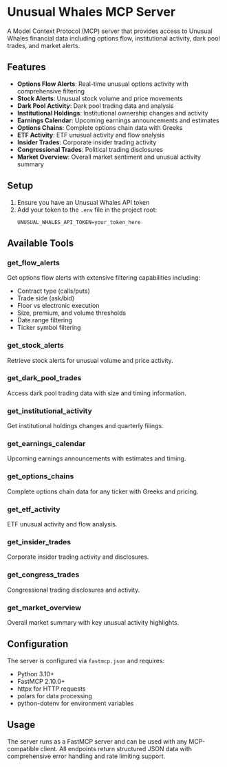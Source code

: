 # Unusual Whales MCP Server

A Model Context Protocol (MCP) server that provides access to Unusual Whales financial data including options flow, institutional activity, dark pool trades, and market alerts.

## Features

- **Options Flow Alerts**: Real-time unusual options activity with comprehensive filtering
- **Stock Alerts**: Unusual stock volume and price movements
- **Dark Pool Activity**: Dark pool trading data and analysis
- **Institutional Holdings**: Institutional ownership changes and activity
- **Earnings Calendar**: Upcoming earnings announcements and estimates
- **Options Chains**: Complete options chain data with Greeks
- **ETF Activity**: ETF unusual activity and flow analysis
- **Insider Trades**: Corporate insider trading activity
- **Congressional Trades**: Political trading disclosures
- **Market Overview**: Overall market sentiment and unusual activity summary

## Setup

1. Ensure you have an Unusual Whales API token
2. Add your token to the `.env` file in the project root:
   ```
   UNUSUAL_WHALES_API_TOKEN=your_token_here
   ```

## Available Tools

### get_flow_alerts
Get options flow alerts with extensive filtering capabilities including:
- Contract type (calls/puts)
- Trade side (ask/bid)
- Floor vs electronic execution
- Size, premium, and volume thresholds
- Date range filtering
- Ticker symbol filtering

### get_stock_alerts
Retrieve stock alerts for unusual volume and price activity.

### get_dark_pool_trades
Access dark pool trading data with size and timing information.

### get_institutional_activity
Get institutional holdings changes and quarterly filings.

### get_earnings_calendar
Upcoming earnings announcements with estimates and timing.

### get_options_chains
Complete options chain data for any ticker with Greeks and pricing.

### get_etf_activity
ETF unusual activity and flow analysis.

### get_insider_trades
Corporate insider trading activity and disclosures.

### get_congress_trades
Congressional trading disclosures and activity.

### get_market_overview
Overall market summary with key unusual activity highlights.

## Configuration

The server is configured via `fastmcp.json` and requires:
- Python 3.10+
- FastMCP 2.10.0+
- httpx for HTTP requests
- polars for data processing
- python-dotenv for environment variables

## Usage

The server runs as a FastMCP server and can be used with any MCP-compatible client. All endpoints return structured JSON data with comprehensive error handling and rate limiting support.